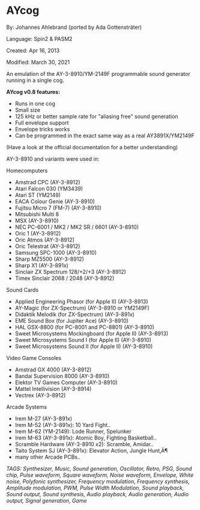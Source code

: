 # AYcog

By: Johannes Ahlebrand (ported by Ada Gottensträter)

Language: Spin2 & PASM2

Created: Apr 16, 2013

Modified: March 30, 2021

An emulation of the AY-3-8910/YM-2149F programmable sound generator running in a single cog.

**AYcog v0.8 features:**

*   Runs in one cog
*   Small size
*   125 kHz or better sample rate for "aliasing free" sound generation
*   Full envelope support
*   Envelope tricks works 
*   Can be programmed in the exact same way as a real AY3891X/YM2149F 

(Have a look at the official documentation for a better understanding)

AY-3-8910 and variants were used in:

Homecomputers

*   Amstrad CPC (AY-3-8912)
*   Atari Falcon 030 (YM3439)
*   Atari ST (YM2149)
*   EACA Colour Genie (AY-3-8910)
*   Fujitsu Micro 7 (FM-7) (AY-3-8910)
*   Mitsubishi Multi 8
*   MSX (AY-3-8910)
*   NEC PC-6001 / MK2 / MK2 SR / 6601 (AY-3-8910)
*   Oric 1 (AY-3-8912)
*   Oric Atmos (AY-3-8912)
*   Oric Telestrat (AY-3-8912)
*   Samsung SPC-1000 (AY-3-8910)
*   Sharp MZ5500 (AY-3-8912)
*   Sharp X1 (AY-3-891x)
*   Sinclair ZX Spectrum 128/+2/+3 (AY-3-8912)
*   Timex Sinclair 2068 / 2048 (AY-3-8912)

Sound Cards

*   Applied Engineering Phasor (for Apple II) (AY-3-8913)
*   AY-Magic (for ZX-Spectrum) (AY-3-8910 or YM2149F)
*   Didaktik Melodik (for ZX-Spectrum) (AY-3-891x)
*   EME Sound Box (for Jupiter Ace) (AY-3-8910)
*   HAL GSX-8800 (for PC-8001 and PC-8801) (AY-3-8910)
*   Sweet Microsystems Mockingboard (for Apple II) (AY-3-8913)
*   Sweet Microsystems Sound I (for Apple II) (AY-3-8910)
*   Sweet Microsystems Sound II (for Apple II) (AY-3-8910)

Video Game Consoles

*   Amstrad GX 4000 (AY-3-8912)
*   Bandai Supervision 8000 (AY-3-8910)
*   Elektor TV Games Computer (AY-3-8910)
*   Mattel Intellivision (AY-3-8914)
*   Vectrex (AY-3-8912)

Arcade Systems

*   Irem M-27 (AY-3-891x)
*   Irem M-52 (AY-3-891x): 10 Yard Fight..
*   Irem M-62 (YM-2149): Lode Runner, Spelunker
*   Irem M-63 (AY-3-891x): Atomic Boy, Fighting Basketball..
*   Scramble Hardware (AY-3-8910 x2): Scramble, Amidar..
*   Taito System SJ (AY-3-891x): Elevator Action, Jungle Hunt‚Ä¶
*   many other Arcade PCBs..

_TAGS: Synthesizer, Music, Sound generation, Oscillator, Retro, PSG, Sound chip, Pulse waveform, Square waveform, Noise waveform, Envelope, White noise, Polyfonic synthesizer, Frequency modulation, Frequency synthesis, Amplitude modulation, PWM, Pulse Width Modulation, Sound playback, Sound output, Sound synthesis, Audio playback, Audio generation, Audio output, Signal generation, Game_
